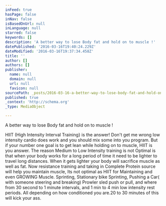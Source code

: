 ```yaml
---
inFeed: true
hasPage: false
inNav: false
isBasedOnUrl: null
inLanguage: null
starred: false
keywords: []
description: 'A better way to lose Body fat and hold on to muscle !'
datePublished: '2016-03-16T19:40:24.229Z'
dateModified: '2016-03-16T19:37:34.458Z'
title: ''
author: []
authors: []
publisher:
  name: null
  domain: null
  url: null
  favicon: null
sourcePath: _posts/2016-03-16-a-better-way-to-lose-body-fat-and-hold-on-to-muscle.md
published: true
_context: 'http://schema.org'
_type: MediaObject

---
```

A better way to lose Body fat and hold on to muscle !

HIIT (High Intensity Interval Training} is the answer! Don't get me wrong low intensity cardio does work and you should mix some into you program. But if your number one goal is to get lean while holding on to muscle, HIIT is you answer. The reason Medium to Low Intensity  training  is not Optimal is that when your body works for a long period of time it need to be lighter to travel long distances. When it gets lighter your body will sacrifice muscle as well as fat. Now resistance training and taking in Complete Protein source will help you maintain muscle, Its not optimal as HIIT for Maintaining and even GROWING Muscle. Sprinting, Stationary bike Sprinting, Pushing a Car( with someone steering and breaking) Prowler sled push or pull, and where from 30 second to 1 minute intervals, and 1 min to 4 min low intensity rest periods. All depending on how conditioned you are.20 to 30 minutes of this will kick your ass.